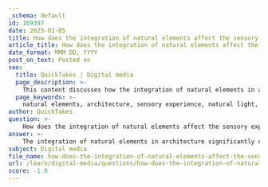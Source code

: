 ```yaml
---
_schema: default
id: 169397
date: 2025-02-05
title: How does the integration of natural elements affect the sensory experience in architecture?
article_title: How does the integration of natural elements affect the sensory experience in architecture?
date_format: MMM DD, YYYY
post_on_text: Posted on
seo:
  title: QuickTakes | Digital media
  page_description: >-
    This content discusses how the integration of natural elements in architecture enhances the sensory experience, influencing light, texture, airflow, and emotional responses, thereby creating enriching environments.
  page_keywords: >-
    natural elements, architecture, sensory experience, natural light, biophilic design, materials, texture, airflow, ventilation, psychological impact, greenery, visual experience, auditory experience, emotional response, tranquility, well-being
author: QuickTakes
question: >-
    How does the integration of natural elements affect the sensory experience in architecture?
answer: >-
    The integration of natural elements in architecture significantly enhances the sensory experience of spaces, influencing how individuals perceive and interact with their environments. Here are several ways in which natural elements contribute to this sensory experience:\n\n1. **Natural Light**: The use of natural light is one of the most impactful ways to integrate natural elements into architecture. Skylights, large windows, and open spaces allow sunlight to flood interiors, creating a sense of openness and connection to the outside world. Natural light can enhance mood, improve well-being, and create dynamic atmospheres that change throughout the day. For example, the Sugamo Shinkin Bank's Shimura Branch utilizes elliptical skylights to maximize natural light, fostering a refreshing and inviting atmosphere.\n\n2. **Connection to Nature**: Incorporating natural materials such as wood, stone, and plants can create a tactile and visual connection to the natural world. This biophilic design approach not only enhances aesthetic appeal but also promotes psychological well-being by reducing stress and increasing feelings of tranquility. The presence of greenery, whether through indoor plants or views of outdoor landscapes, can significantly improve the sensory experience by providing visual interest and a sense of calm.\n\n3. **Texture and Materiality**: The choice of materials plays a crucial role in shaping the sensory experience. Natural materials often have unique textures that can evoke different feelings and responses. For instance, rough stone surfaces may create a sense of grounding, while smooth wooden finishes can feel warm and inviting. The interplay of various textures can enhance the overall atmosphere of a space, making it more engaging and comfortable for occupants.\n\n4. **Airflow and Ventilation**: Natural ventilation strategies, such as operable windows and strategically placed openings, can enhance airflow within a building. This not only improves indoor air quality but also creates a more dynamic sensory experience as occupants can feel the breeze and hear the sounds of nature. Proper airflow can also help regulate temperature, contributing to a more comfortable environment.\n\n5. **Visual and Auditory Elements**: The integration of natural elements can also influence visual and auditory experiences. For example, water features can provide soothing sounds that enhance relaxation, while views of natural landscapes can create a sense of peace and connection to the environment. The design of spaces that frame natural views can draw attention to the beauty of the outdoors, enriching the sensory experience.\n\n6. **Psychological Impact**: The presence of natural elements can evoke positive emotional responses, enhancing the overall atmosphere of a space. Research has shown that environments that incorporate nature can lead to increased feelings of happiness, reduced anxiety, and improved cognitive function. This psychological impact is crucial in spaces such as workplaces, healthcare facilities, and educational institutions, where well-being is paramount.\n\nIn summary, the integration of natural elements in architecture profoundly affects the sensory experience by enhancing light, texture, airflow, and emotional responses. By creating environments that connect occupants with nature, architects can foster spaces that are not only functional but also enriching and restorative.
subject: Digital media
file_name: how-does-the-integration-of-natural-elements-affect-the-sensory-experience-in-architecture.md
url: /learn/digital-media/questions/how-does-the-integration-of-natural-elements-affect-the-sensory-experience-in-architecture
score: -1.0
---
```


&nbsp;